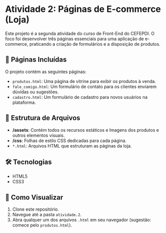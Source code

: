# Atividade 2: Páginas de E-commerce (Loja)

Este projeto é a segunda atividade do curso de Front-End do CEFEPDI. O foco foi desenvolver três páginas essenciais para uma aplicação de e-commerce, praticando a criação de formulários e a disposição de produtos.

## 📄 Páginas Incluídas

O projeto contém as seguintes páginas:

* `produtos.html`: Uma página de vitrine para exibir os produtos à venda.
* `fale_comigo.html`: Um formulário de contato para os clientes enviarem dúvidas ou sugestões.
* `cadastro.html`: Um formulário de cadastro para novos usuários na plataforma.

## 📂 Estrutura de Arquivos

* **/assets**: Contém todos os recursos estáticos e Imagens dos produtos e outros elementos visuais.
* **/css**: Folhas de estilo CSS dedicadas para cada página.
* `*.html`: Arquivos HTML que estruturam as páginas da loja.

## 🛠️ Tecnologias

* HTML5
* CSS3

## 🚀 Como Visualizar

1. Clone este repositório.
2. Navegue até a pasta `atividade.2`.
3. Abra qualquer um dos arquivos `.html` em seu navegador (sugestão: comece pelo `produtos.html`).
